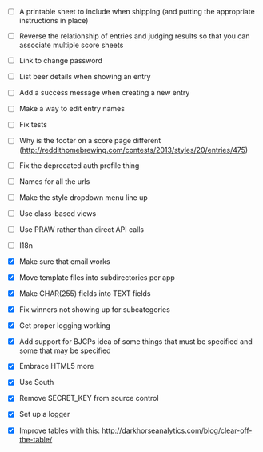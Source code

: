 - [ ] A printable sheet to include when shipping (and putting the appropriate instructions in place)
- [ ] Reverse the relationship of entries and judging results so that you can associate multiple score sheets
- [ ] Link to change password
- [ ] List beer details when showing an entry
- [ ] Add a success message when creating a new entry
- [ ] Make a way to edit entry names
- [ ] Fix tests
- [ ] Why is the footer on a score page different (http://reddithomebrewing.com/contests/2013/styles/20/entries/475)
- [ ] Fix the deprecated auth profile thing
- [ ] Names for all the urls
- [ ] Make the style dropdown menu line up
- [ ] Use class-based views
- [ ] Use PRAW rather than direct API calls
- [ ] I18n

- [X] Make sure that email works
- [X] Move template files into subdirectories per app
- [X] Make CHAR(255) fields into TEXT fields
- [X] Fix winners not showing up for subcategories
- [X] Get proper logging working
- [X] Add support for BJCPs idea of some things that must be specified and some that may be specified
- [X] Embrace HTML5 more
- [X] Use South
- [X] Remove SECRET_KEY from source control
- [X] Set up a logger
- [X] Improve tables with this: http://darkhorseanalytics.com/blog/clear-off-the-table/
